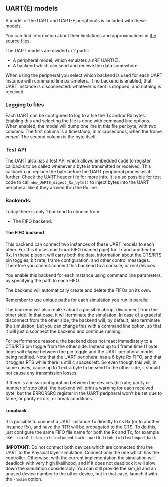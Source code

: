 ## UART(E) models

A model of the UART and UART-E peripherals is included with these models.

You can find information about their limitations and approximations in
[the source files](../src/HW_models/NRF_UART.c).

The UART models are divided in 2 parts:
* A peripheral model, which emulates a nRF UART(E).
* A backend which can send and receive the data somewhere.

When using the peripheral you select which backend is used for each UART instance
with command line parameters.
If no backend is enabled, that UART instance is disconnected: whatever is sent is dropped, and
nothing is received.

### Logging to files

Each UART can be configured to log to a file the Tx and/or Rx bytes.
Enabling this and selecting the file is done with command line options.
When enabled, the model will dump one line in this file per byte, with two columns:
The first column is a timestamp, in microseconds, when the frame *ended*.
The second column is the byte itself.

### Test API

The UART also has a test API which allows embedded code to register callbacks to be
called whenever a byte is transmitted or received. This callback can replace the byte before
the UART peripheral processes it further. Check
[the UART header file](../src/HW_models/NRF_UART.h) for more info.
It is also possible for test code to call `nhw_UARTE_digest_Rx_byte()` to inject
bytes into the UART peripheral like if they arrived thru the Rx line.

### Backends:

Today there is only 1 backend to choose from:
 * The FIFO backend.

#### The FIFO backend

This backend can connect two instances of these UART models to each other.
For this it uses one Linux FIFO (named pipe) for Tx and another for Rx.
In these pipes it will carry both the data, information about the CTS/RTS pin toggles,
bit rate, frame configuration, and other control messages.
Therefore you cannot connect this backend to a console, or real devices.

You enable this backend for each instance using command line parameters, by specifying
the path to each FIFO.

The backend will automatically create and delete the FIFOs on its own.

Remember to use unique paths for each simulation you run in parallel.

The backend will also realize about a possible abrupt disconnect from the other side.
In that case, it will terminate the simulation.
In case of a graceful disconnect from the other side, the backend will, by default, also
terminate the simulation; But you can change this with a command line option, so that it will
just disconnect the backend and continue running.

For performance reasons, the backend does not react immediately to a CTS/RTS pin toggle from the
other side. Instead up to 1 frame time (1 byte time) will elapse between the pin toggle
and the UART peripheral model being notified. Note that the UART peripheral has a 6 byte Rx FIFO,
and that it toggles RTS while there is still 4 spaces left. So even though this will, in some cases,
cause up to 1 extra byte to be send to the other side, it should not cause any transmission losses.

If there is a miss-configuration between the devices (bit rate, parity or number of stop bits),
the backend will print a warning for each received byte, but the ERRORSRC register in the UART
peripheral won't be set due to fame, or parity errors, or break conditions.

#### Loopback

It is possible to connect a UART instance Tx directly to its Rx (or to another instance Rx),
and have the RTR will be propagated to the CTS.
To do this, just configure the same FIFO file name for both the Rx and Tx, for example like:
`-uart0_fifob_rxfile=looped_back -uart0_fifob_txfile=looped_back`

**IMPOTANT**:
  Do not connect both devices which are connected thru the UART to the Physical layer
  simulation. Connect only the one which has the controller.
  Otherwise, with the current implementation the simulation will deadlock with very high
  likelihood, and if it does not deadlock it will slow down the simulation considerably.
  You can still provide the sim_id and an unused device number to the other device, but
  in that case, launch it with the `-nosim` option.
